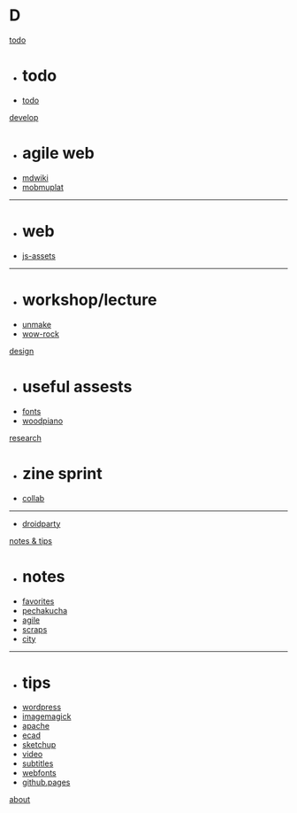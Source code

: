 # D

[todo](todo.md)

  * # todo
  * [todo](todo.md)

[develop]()

  * # agile web
  * [mdwiki](dev/agile_web-mdwiki.md)
  * [mobmuplat](dev/mobmuplat.md)
  - - - -
  * # web
  * [js-assets](dev/js-assets.md)
  - - - -
  * # workshop/lecture
  * [unmake](dev/unmakelab.md)
  * [wow-rock](dev/wow-rock.md)

[design]()

  * # useful assests
  * [fonts](design/fonts.md)
  * [woodpiano](design/woodpiano.md)

[research]()

  * # zine sprint
  * [collab](research/zine-collab.md)
  - - - -
  * [droidparty](research/droidparty.md)

[notes & tips]()

  * # notes
  * [favorites](notes/favorites.md)
  * [pechakucha](notes/pechakucha.md)
  * [agile](notes/agile.md)
  * [scraps](notes/scraps.md)
  * [city](notes/city.md)
  - - - -
  * # tips
  * [wordpress](tips/wordpress.md)
  * [imagemagick](tips/imagemagick.md)
  * [apache](tips/apache.md)
  * [ecad](tips/electronic-cad.md)
  * [sketchup](tips/sketchup.md)
  * [video](tips/video.md)
  * [subtitles](tips/subtitles.md)
  * [webfonts](tips/webfonts.md)
  * [github.pages](tips/github-pages.md)

[about](about.md)